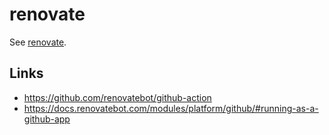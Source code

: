 # renovate

See [renovate](https://github.com/renovatebot/renovate).

## Links

- <https://github.com/renovatebot/github-action>
- <https://docs.renovatebot.com/modules/platform/github/#running-as-a-github-app>
